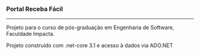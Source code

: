 ### Portal Receba Fácil
---
Projeto para o curso de pós-graduação em Engenharia de Software, Faculdade Impacta.

Projeto construído com .net-core 3.1 e acesso à dados via ADO.NET
